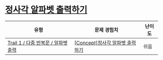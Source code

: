 # [정사각 알파벳 출력하기](https://www.codetree.ai/trails/complete/curated-cards/intro-print-alpabet-in-square)

|유형|문제 경험치|난이도|
|---|---|---|
|[Trail 1 / 다중 반복문 / 알파벳 출력](https://www.codetree.ai/trail-info/novice-low/)|[[Concept]정사각 알파벳 출력하기](https://www.codetree.ai/trails/complete/curated-cards/intro-print-alpabet-in-square/)|쉬움|

